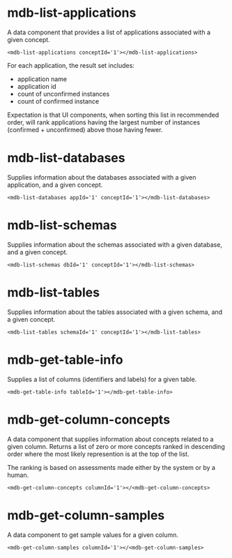 # mdb-list-applications

A data component that provides a list of applications associated with a given concept.  

    <mdb-list-applications conceptId='1'></mdb-list-applications>

For each application, the result set includes:

* application name
* application id
* count of unconfirmed instances
* count of confirmed instance

Expectation is that UI components, when sorting this list in recommended order, will rank applications having the largest number of instances (confirmed + unconfirmed) above those having fewer.



# mdb-list-databases

Supplies information about the databases associated with a given application, and a given concept.


    <mdb-list-databases appId='1' conceptId='1'></mdb-list-databases>


# mdb-list-schemas

Supplies information about the schemas associated with a given database, and a given concept.


    <mdb-list-schemas dbId='1' conceptId='1'></mdb-list-schemas>


# mdb-list-tables

Supplies information about the tables associated with a given schema, and a given concept.


    <mdb-list-tables schemaId='1' conceptId='1'></mdb-list-tables>


# mdb-get-table-info

Supplies a list of columns (identifiers and labels) for a given table.


    <mdb-get-table-info tableId='1'></mdb-get-table-info>


# mdb-get-column-concepts

A data component that supplies information about concepts related to a given column.  Returns a list of zero or more concepts ranked in descending order where the most likely represention is at the top of the list.

The ranking is based on assessments made either by the system or by a human.


    <mdb-get-column-concepts columnId='1'></<mdb-get-column-concepts>

# mdb-get-column-samples

A data component to get sample values for a given column.


    <mdb-get-column-samples columnId='1'></<mdb-get-column-samples>